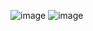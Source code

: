 ![image](https://user-images.githubusercontent.com/36649115/50583831-78351d80-0e20-11e9-994b-d5a6a198eecf.png)
![image](https://user-images.githubusercontent.com/36649115/50583841-83884900-0e20-11e9-9dc8-7be321c172ff.png)
